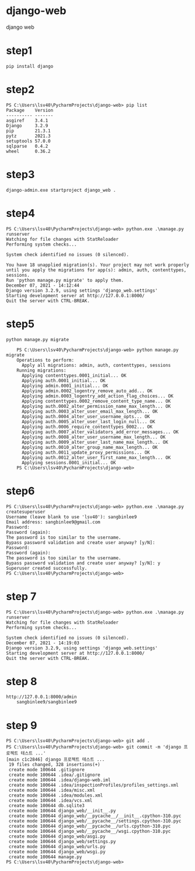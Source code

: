 # django-web
django web

# step1
    pip install django

# step2
    PS C:\Users\lsv40\PycharmProjects\django-web> pip list
    Package    Version
    ---------- -------
    asgiref    3.4.1
    Django     3.2.9
    pip        21.3.1
    pytz       2021.3
    setuptools 57.0.0
    sqlparse   0.4.2
    wheel      0.36.2

# step3
    django-admin.exe startproject django_web .

# step4
    PS C:\Users\lsv40\PycharmProjects\django-web> python.exe .\manage.py runserver
    Watching for file changes with StatReloader
    Performing system checks...
    
    System check identified no issues (0 silenced).
    
    You have 18 unapplied migration(s). Your project may not work properly until you apply the migrations for app(s): admin, auth, contenttypes, sessions.
    Run 'python manage.py migrate' to apply them.
    December 07, 2021 - 14:12:44
    Django version 3.2.9, using settings 'django_web.settings'
    Starting development server at http://127.0.0.1:8000/
    Quit the server with CTRL-BREAK.

# step5
    python manage.py migrate

        PS C:\Users\lsv40\PycharmProjects\django-web> python manage.py migrate
        Operations to perform:
          Apply all migrations: admin, auth, contenttypes, sessions
        Running migrations:
          Applying contenttypes.0001_initial... OK
          Applying auth.0001_initial... OK
          Applying admin.0001_initial... OK
          Applying admin.0002_logentry_remove_auto_add... OK
          Applying admin.0003_logentry_add_action_flag_choices... OK
          Applying contenttypes.0002_remove_content_type_name... OK
          Applying auth.0002_alter_permission_name_max_length... OK
          Applying auth.0003_alter_user_email_max_length... OK
          Applying auth.0004_alter_user_username_opts... OK
          Applying auth.0005_alter_user_last_login_null... OK
          Applying auth.0006_require_contenttypes_0002... OK
          Applying auth.0007_alter_validators_add_error_messages... OK
          Applying auth.0008_alter_user_username_max_length... OK
          Applying auth.0009_alter_user_last_name_max_length... OK
          Applying auth.0010_alter_group_name_max_length... OK
          Applying auth.0011_update_proxy_permissions... OK
          Applying auth.0012_alter_user_first_name_max_length... OK
          Applying sessions.0001_initial... OK
        PS C:\Users\lsv40\PycharmProjects\django-web>


# step6
    
    PS C:\Users\lsv40\PycharmProjects\django-web> python.exe .\manage.py createsuperuser
    Username (leave blank to use 'lsv40'): sangbinlee9
    Email address: sangbinlee9@gmail.com
    Password:
    Password (again):
    The password is too similar to the username.
    Bypass password validation and create user anyway? [y/N]:
    Password:
    Password (again):
    The password is too similar to the username.
    Bypass password validation and create user anyway? [y/N]: y
    Superuser created successfully.
    PS C:\Users\lsv40\PycharmProjects\django-web>

# step 7 
    PS C:\Users\lsv40\PycharmProjects\django-web> python.exe .\manage.py runserver
    Watching for file changes with StatReloader
    Performing system checks...
    
    System check identified no issues (0 silenced).
    December 07, 2021 - 14:19:03
    Django version 3.2.9, using settings 'django_web.settings'
    Starting development server at http://127.0.0.1:8000/
    Quit the server with CTRL-BREAK.

# step 8 
    http://127.0.0.1:8000/admin
        sangbinlee9/sangbinlee9

# step 9
    PS C:\Users\lsv40\PycharmProjects\django-web> git add .
    PS C:\Users\lsv40\PycharmProjects\django-web> git commit -m 'django 프로젝트 테스트 ...'
    [main c1c2846] django 프로젝트 테스트 ...
     19 files changed, 328 insertions(+)
     create mode 100644 .gitignore
     create mode 100644 .idea/.gitignore
     create mode 100644 .idea/django-web.iml
     create mode 100644 .idea/inspectionProfiles/profiles_settings.xml
     create mode 100644 .idea/misc.xml
     create mode 100644 .idea/modules.xml
     create mode 100644 .idea/vcs.xml
     create mode 100644 db.sqlite3
     create mode 100644 django_web/__init__.py
     create mode 100644 django_web/__pycache__/__init__.cpython-310.pyc
     create mode 100644 django_web/__pycache__/settings.cpython-310.pyc
     create mode 100644 django_web/__pycache__/urls.cpython-310.pyc
     create mode 100644 django_web/__pycache__/wsgi.cpython-310.pyc
     create mode 100644 django_web/asgi.py
     create mode 100644 django_web/settings.py
     create mode 100644 django_web/urls.py
     create mode 100644 django_web/wsgi.py
     create mode 100644 manage.py
    PS C:\Users\lsv40\PycharmProjects\django-web>
